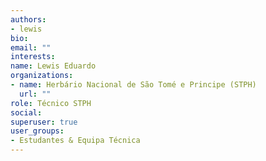 ```yaml
---
authors:
- lewis
bio: 
email: ""
interests:
name: Lewis Eduardo
organizations:
- name: Herbário Nacional de São Tomé e Principe (STPH)
  url: ""
role: Técnico STPH
social:
superuser: true
user_groups:
- Estudantes & Equipa Técnica
---
```



